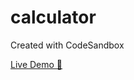 # calculator
Created with CodeSandbox

[Live Demo 🚀](https://calculator-ec0coc7ni-shivesh-kumars-projects-8aad6625.vercel.app/)
